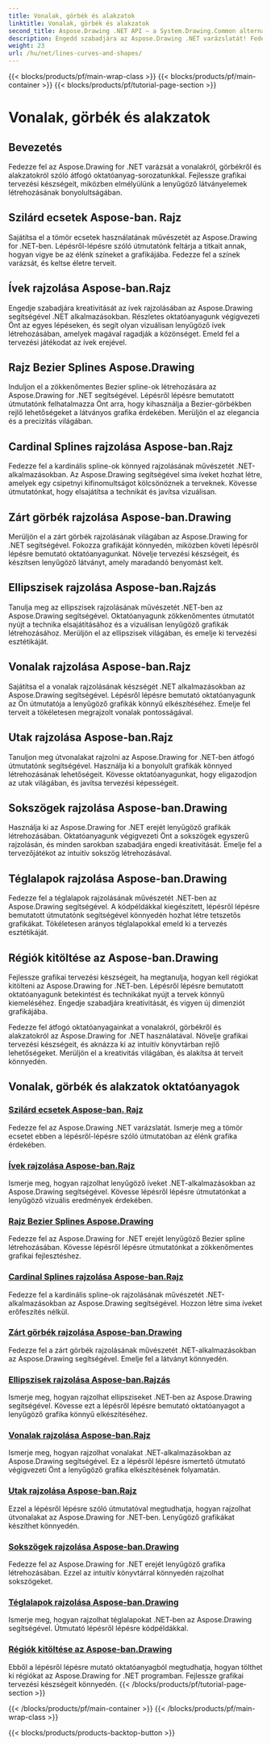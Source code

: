 ```yaml
---
title: Vonalak, görbék és alakzatok
linktitle: Vonalak, görbék és alakzatok
second_title: Aspose.Drawing .NET API – a System.Drawing.Common alternatívája
description: Engedd szabadjára az Aspose.Drawing .NET varázslatát! Fedezze fel a vonalak, görbék és alakzatok oktatóanyagait az élénk grafikákért – sajátítsa el a tömör ecseteket, íveket, spline-eket, ellipsziseket és még sok mást.
weight: 23
url: /hu/net/lines-curves-and-shapes/
---
```


{{< blocks/products/pf/main-wrap-class >}}
{{< blocks/products/pf/main-container >}}
{{< blocks/products/pf/tutorial-page-section >}}

# Vonalak, görbék és alakzatok


## Bevezetés

Fedezze fel az Aspose.Drawing for .NET varázsát a vonalakról, görbékről és alakzatokról szóló átfogó oktatóanyag-sorozatunkkal. Fejlessze grafikai tervezési készségeit, miközben elmélyülünk a lenyűgöző látványelemek létrehozásának bonyolultságában.

## Szilárd ecsetek Aspose-ban. Rajz
Sajátítsa el a tömör ecsetek használatának művészetét az Aspose.Drawing for .NET-ben. Lépésről-lépésre szóló útmutatónk feltárja a titkait annak, hogyan vigye be az élénk színeket a grafikájába. Fedezze fel a színek varázsát, és keltse életre terveit.

## Ívek rajzolása Aspose-ban.Rajz
Engedje szabadjára kreativitását az ívek rajzolásában az Aspose.Drawing segítségével .NET alkalmazásokban. Részletes oktatóanyagunk végigvezeti Önt az egyes lépéseken, és segít olyan vizuálisan lenyűgöző ívek létrehozásában, amelyek magával ragadják a közönséget. Emeld fel a tervezési játékodat az ívek erejével.

## Rajz Bezier Splines Aspose.Drawing
Induljon el a zökkenőmentes Bezier spline-ok létrehozására az Aspose.Drawing for .NET segítségével. Lépésről lépésre bemutatott útmutatónk felhatalmazza Önt arra, hogy kihasználja a Bezier-görbékben rejlő lehetőségeket a látványos grafika érdekében. Merüljön el az elegancia és a precizitás világában.

## Cardinal Splines rajzolása Aspose-ban.Rajz
Fedezze fel a kardinális spline-ok könnyed rajzolásának művészetét .NET-alkalmazásokban. Az Aspose.Drawing segítségével sima íveket hozhat létre, amelyek egy csipetnyi kifinomultságot kölcsönöznek a terveknek. Kövesse útmutatónkat, hogy elsajátítsa a technikát és javítsa vizuálisan.

## Zárt görbék rajzolása Aspose-ban.Drawing
Merüljön el a zárt görbék rajzolásának világában az Aspose.Drawing for .NET segítségével. Fokozza grafikáját könnyedén, miközben követi lépésről lépésre bemutató oktatóanyagunkat. Növelje tervezési készségeit, és készítsen lenyűgöző látványt, amely maradandó benyomást kelt.

## Ellipszisek rajzolása Aspose-ban.Rajzás
Tanulja meg az ellipszisek rajzolásának művészetét .NET-ben az Aspose.Drawing segítségével. Oktatóanyagunk zökkenőmentes útmutatót nyújt a technika elsajátításához és a vizuálisan lenyűgöző grafikák létrehozásához. Merüljön el az ellipszisek világában, és emelje ki tervezési esztétikáját.

## Vonalak rajzolása Aspose-ban.Rajz
Sajátítsa el a vonalak rajzolásának készségét .NET alkalmazásokban az Aspose.Drawing segítségével. Lépésről lépésre bemutató oktatóanyagunk az Ön útmutatója a lenyűgöző grafikák könnyű elkészítéséhez. Emelje fel terveit a tökéletesen megrajzolt vonalak pontosságával.

## Utak rajzolása Aspose-ban.Rajz
Tanuljon meg útvonalakat rajzolni az Aspose.Drawing for .NET-ben átfogó útmutatónk segítségével. Használja ki a bonyolult grafikák könnyed létrehozásának lehetőségeit. Kövesse oktatóanyagunkat, hogy eligazodjon az utak világában, és javítsa tervezési képességeit.

## Sokszögek rajzolása Aspose-ban.Drawing
Használja ki az Aspose.Drawing for .NET erejét lenyűgöző grafikák létrehozásában. Oktatóanyagunk végigvezeti Önt a sokszögek egyszerű rajzolásán, és minden sarokban szabadjára engedi kreativitását. Emelje fel a tervezőjátékot az intuitív sokszög létrehozásával.

## Téglalapok rajzolása Aspose-ban.Drawing
Fedezze fel a téglalapok rajzolásának művészetét .NET-ben az Aspose.Drawing segítségével. A kódpéldákkal kiegészített, lépésről lépésre bemutatott útmutatónk segítségével könnyedén hozhat létre tetszetős grafikákat. Tökéletesen arányos téglalapokkal emeld ki a tervezés esztétikáját.

## Régiók kitöltése az Aspose-ban.Drawing
Fejlessze grafikai tervezési készségeit, ha megtanulja, hogyan kell régiókat kitölteni az Aspose.Drawing for .NET-ben. Lépésről lépésre bemutatott oktatóanyagunk betekintést és technikákat nyújt a tervek könnyű kiemeléséhez. Engedje szabadjára kreativitását, és vigyen új dimenziót grafikájába.

Fedezze fel átfogó oktatóanyagainkat a vonalakról, görbékről és alakzatokról az Aspose.Drawing for .NET használatával. Növelje grafikai tervezési készségeit, és aknázza ki az intuitív könyvtárban rejlő lehetőségeket. Merüljön el a kreativitás világában, és alakítsa át terveit könnyedén.
## Vonalak, görbék és alakzatok oktatóanyagok
### [Szilárd ecsetek Aspose-ban. Rajz](./solid-brushes/)
Fedezze fel az Aspose.Drawing .NET varázslatát. Ismerje meg a tömör ecsetet ebben a lépésről-lépésre szóló útmutatóban az élénk grafika érdekében.
### [Ívek rajzolása Aspose-ban.Rajz](./draw-arc/)
Ismerje meg, hogyan rajzolhat lenyűgöző íveket .NET-alkalmazásokban az Aspose.Drawing segítségével. Kövesse lépésről lépésre útmutatónkat a lenyűgöző vizuális eredmények érdekében.
### [Rajz Bezier Splines Aspose.Drawing](./draw-bezier-spline/)
Fedezze fel az Aspose.Drawing for .NET erejét lenyűgöző Bezier spline létrehozásában. Kövesse lépésről lépésre útmutatónkat a zökkenőmentes grafikai fejlesztéshez.
### [Cardinal Splines rajzolása Aspose-ban.Rajz](./draw-cardinal-spline/)
Fedezze fel a kardinális spline-ok rajzolásának művészetét .NET-alkalmazásokban az Aspose.Drawing segítségével. Hozzon létre sima íveket erőfeszítés nélkül.
### [Zárt görbék rajzolása Aspose-ban.Drawing](./draw-closed-curve/)
Fedezze fel a zárt görbék rajzolásának művészetét .NET-alkalmazásokban az Aspose.Drawing segítségével. Emelje fel a látványt könnyedén.
### [Ellipszisek rajzolása Aspose-ban.Rajzás](./draw-ellipse/)
Ismerje meg, hogyan rajzolhat ellipsziseket .NET-ben az Aspose.Drawing segítségével. Kövesse ezt a lépésről lépésre bemutató oktatóanyagot a lenyűgöző grafika könnyű elkészítéséhez.
### [Vonalak rajzolása Aspose-ban.Rajz](./draw-lines/)
Ismerje meg, hogyan rajzolhat vonalakat .NET-alkalmazásokban az Aspose.Drawing segítségével. Ez a lépésről lépésre ismertető útmutató végigvezeti Önt a lenyűgöző grafika elkészítésének folyamatán.
### [Utak rajzolása Aspose-ban.Rajz](./draw-path/)
Ezzel a lépésről lépésre szóló útmutatóval megtudhatja, hogyan rajzolhat útvonalakat az Aspose.Drawing for .NET-ben. Lenyűgöző grafikákat készíthet könnyedén.
### [Sokszögek rajzolása Aspose-ban.Drawing](./draw-polygon/)
Fedezze fel az Aspose.Drawing for .NET erejét lenyűgöző grafika létrehozásában. Ezzel az intuitív könyvtárral könnyedén rajzolhat sokszögeket.
### [Téglalapok rajzolása Aspose-ban.Drawing](./draw-rectangle/)
Ismerje meg, hogyan rajzolhat téglalapokat .NET-ben az Aspose.Drawing segítségével. Útmutató lépésről lépésre kódpéldákkal.
### [Régiók kitöltése az Aspose-ban.Drawing](./fill-region/)
Ebből a lépésről lépésre mutató oktatóanyagból megtudhatja, hogyan tölthet ki régiókat az Aspose.Drawing for .NET programban. Fejlessze grafikai tervezési készségeit könnyedén.
{{< /blocks/products/pf/tutorial-page-section >}}

{{< /blocks/products/pf/main-container >}}
{{< /blocks/products/pf/main-wrap-class >}}

{{< blocks/products/products-backtop-button >}}
